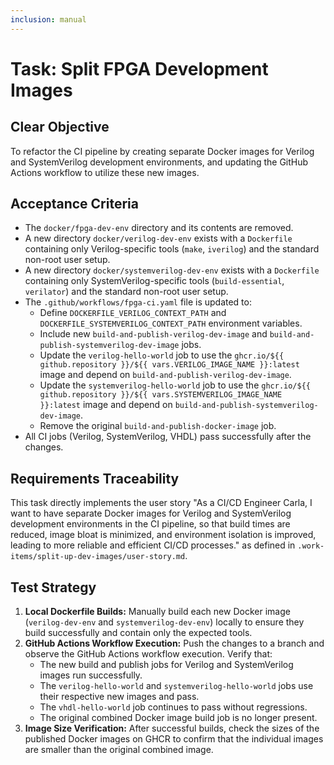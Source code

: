 ```yaml
---
inclusion: manual
---
```


# Task: Split FPGA Development Images

## Clear Objective

To refactor the CI pipeline by creating separate Docker images for Verilog and SystemVerilog development environments, and updating the GitHub Actions workflow to utilize these new images.

## Acceptance Criteria

- The `docker/fpga-dev-env` directory and its contents are removed.
- A new directory `docker/verilog-dev-env` exists with a `Dockerfile` containing only Verilog-specific tools (`make`, `iverilog`) and the standard non-root user setup.
- A new directory `docker/systemverilog-dev-env` exists with a `Dockerfile` containing only SystemVerilog-specific tools (`build-essential`, `verilator`) and the standard non-root user setup.
- The `.github/workflows/fpga-ci.yaml` file is updated to:
  - Define `DOCKERFILE_VERILOG_CONTEXT_PATH` and `DOCKERFILE_SYSTEMVERILOG_CONTEXT_PATH` environment variables.
  - Include new `build-and-publish-verilog-dev-image` and `build-and-publish-systemverilog-dev-image` jobs.
  - Update the `verilog-hello-world` job to use the `ghcr.io/${{ github.repository }}/${{ vars.VERILOG_IMAGE_NAME }}:latest` image and depend on `build-and-publish-verilog-dev-image`.
  - Update the `systemverilog-hello-world` job to use the `ghcr.io/${{ github.repository }}/${{ vars.SYSTEMVERILOG_IMAGE_NAME }}:latest` image and depend on `build-and-publish-systemverilog-dev-image`.
  - Remove the original `build-and-publish-docker-image` job.
- All CI jobs (Verilog, SystemVerilog, VHDL) pass successfully after the changes.

## Requirements Traceability

This task directly implements the user story "As a CI/CD Engineer Carla, I want to have separate Docker images for Verilog and SystemVerilog development environments in the CI pipeline, so that build times are reduced, image bloat is minimized, and environment isolation is improved, leading to more reliable and efficient CI/CD processes." as defined in `.work-items/split-up-dev-images/user-story.md`.

## Test Strategy

1. **Local Dockerfile Builds:** Manually build each new Docker image (`verilog-dev-env` and `systemverilog-dev-env`) locally to ensure they build successfully and contain only the expected tools.
2. **GitHub Actions Workflow Execution:** Push the changes to a branch and observe the GitHub Actions workflow execution. Verify that:
    - The new build and publish jobs for Verilog and SystemVerilog images run successfully.
    - The `verilog-hello-world` and `systemverilog-hello-world` jobs use their respective new images and pass.
    - The `vhdl-hello-world` job continues to pass without regressions.
    - The original combined Docker image build job is no longer present.
3. **Image Size Verification:** After successful builds, check the sizes of the published Docker images on GHCR to confirm that the individual images are smaller than the original combined image.
